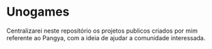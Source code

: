 # Unogames

Centralizarei neste repositório os projetos publicos criados por mim referente ao Pangya, com a ideia de ajudar a comunidade interessada.

